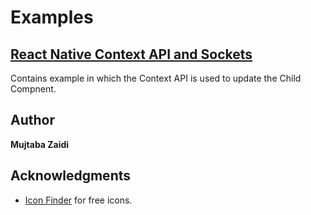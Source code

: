 # Examples

## [**React Native Context API and Sockets**](https://github.com/mujtaba-zaidi/RNMultipleSamples/tree/contextApiAndSockets)
Contains example in which the Context API is used to update the Child Compnent.

## Author

**Mujtaba Zaidi**

## Acknowledgments

* [Icon Finder](https://www.iconfinder.com/) for free icons.
